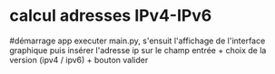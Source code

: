 # calcul adresses IPv4-IPv6

#démarrage app
executer main.py, s'ensuit l'affichage de l'interface graphique puis insérer l'adresse  ip sur le champ entrée + choix de la version (ipv4 / ipv6) + bouton valider
